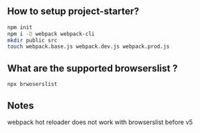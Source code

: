 ## How to setup project-starter?

```sh
npm init
npm i -D webpack webpack-cli
mkdir public src
touch webpack.base.js webpack.dev.js webpack.prod.js
```

## What are the supported browserslist ?

```
npx brwoserslist
```

## Notes

webpack hot reloader does not work with browserslist before v5
